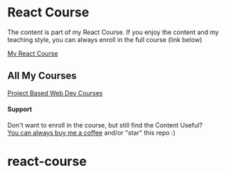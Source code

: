 # React Course

The content is part of my React Course. If you enjoy the content and my teaching style, you can always enroll in the full course (link below)

[My React Course](https://www.udemy.com/course/react-tutorial-and-projects-course/?referralCode=FEE6A921AF07E2563CEF)

## All My Courses

[Project Based Web Dev Courses](https://www.johnsmilga.com/)

#### Support

Don't want to enroll in the course, but still find the Content Useful?<br>
[You can always buy me a coffee](https://www.buymeacoffee.com/johnsmilga) and/or "star" this repo :)
# react-course
